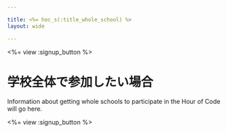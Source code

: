 ```yaml
---

title: <%= hoc_s(:title_whole_school) %>
layout: wide

---
```


<%= view :signup_button %>

# 学校全体で参加したい場合

Information about getting whole schools to participate in the Hour of Code will go here.

<%= view :signup_button %>